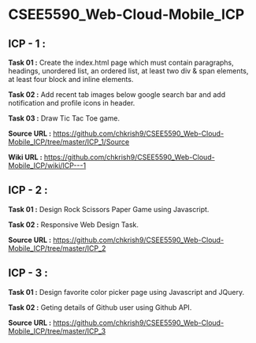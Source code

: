 # CSEE5590_Web-Cloud-Mobile_ICP

## ICP - 1 :

**Task 01 :** Create the index.html page which must contain paragraphs, headings, unordered list, an ordered list, at least two div & span elements, at least four block and inline elements.

**Task 02 :**  Add recent tab images below google search bar and add notification and profile icons in header.

**Task 03 :** Draw Tic Tac Toe game.

**Source URL :** https://github.com/chkrish9/CSEE5590_Web-Cloud-Mobile_ICP/tree/master/ICP_1/Source

**Wiki URL :** https://github.com/chkrish9/CSEE5590_Web-Cloud-Mobile_ICP/wiki/ICP---1

## ICP - 2 :

**Task 01 :** Design Rock Scissors Paper Game using Javascript.

**Task 02 :** Responsive Web Design Task.

**Source URL :** https://github.com/chkrish9/CSEE5590_Web-Cloud-Mobile_ICP/tree/master/ICP_2

## ICP - 3 :

**Task 01 :** Design favorite color picker page using Javascript and JQuery.

**Task 02 :** Geting details of Github user using Github API.

**Source URL :** https://github.com/chkrish9/CSEE5590_Web-Cloud-Mobile_ICP/tree/master/ICP_3
